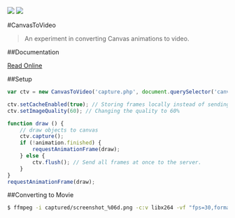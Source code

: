 [![](https://david-dm.org/neogeek/CanvasToVideo/dev-status.svg)](https://david-dm.org/neogeek/CanvasToVideo#info=devDependencies) [![](http://doxdox.org/images/badge-flat.svg)](http://doxdox.org/neogeek/CanvasToVideo)

#CanvasToVideo

> An experiment in converting Canvas animations to video.

##Documentation

[Read Online](http://doxdox.org/neogeek/CanvasToVideo)

##Setup

```javascript
var ctv = new CanvasToVideo('capture.php', document.querySelector('canvas'));

ctv.setCacheEnabled(true); // Storing frames locally instead of sending every frame.
ctv.setImageQuality(60); // Changing the quality to 60%

function draw () {
    // draw objects to canvas
    ctv.capture();
    if (!animation.finished) {
        requestAnimationFrame(draw);
    } else {
        ctv.flush(); // Send all frames at once to the server.
    }
}
requestAnimationFrame(draw);
```

##Converting to Movie

```bash
$ ffmpeg -i captured/screenshot_%06d.png -c:v libx264 -vf "fps=30,format=yuv420p,setpts=(1/2.5)*PTS" output.mp4
```
